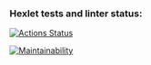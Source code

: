 ### Hexlet tests and linter status:
[![Actions Status](https://github.com/InfoTea/frontend-project-44/workflows/hexlet-check/badge.svg)](https://github.com/InfoTea/frontend-project-44/actions)

[![Maintainability](https://api.codeclimate.com/v1/badges/3eece85002c48f3160ed/maintainability)](https://codeclimate.com/github/InfoTea/frontend-project-44/maintainability)
